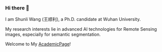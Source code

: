 ### Hi there 👋

I am Shunli Wang (王顺利), a Ph.D. candidate at Wuhan University. 

My research interests lie in advanced AI technologies for Remote Sensing images, especially for semantic segmentation.

Welcome to My [AcademicPage](https://i.wshunli.com)!

<!--
**wshunli/wshunli** is a ✨ _special_ ✨ repository because its `README.md` (this file) appears on your GitHub profile.

Here are some ideas to get you started:

- 🔭 I’m currently working on ...
- 🌱 I’m currently learning ...
- 👯 I’m looking to collaborate on ...
- 🤔 I’m looking for help with ...
- 💬 Ask me about ...
- 📫 How to reach me: ...
- 😄 Pronouns: ...
- ⚡ Fun fact: ...
-->
